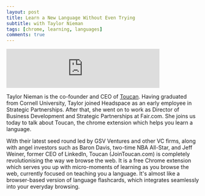 ```yaml
---
layout: post
title: Learn a New Language Without Even Trying
subtitle: with Taylor Nieman
tags: [chrome, learning, languages]
comments: true
---
```


<iframe src="https://anchor.fm/herethefuture/embed/episodes/007-Learn-a-New-Language-Without-Even-Trying---Taylor-Nieman-elvoe0" height="102px" width="400px" frameborder="0" scrolling="no"></iframe>

Taylor Nieman is the co-founder and CEO of [Toucan](https://jointoucan.com/). Having graduated from Cornell University, Taylor joined Headspace as an early employee in Strategic Partnerships. After that, she went on to work as Director of Business Development and Strategic Partnerships at Fair.com. She joins us today to talk about Toucan, the chrome extension which helps you learn a language. 

With their latest seed round led by GSV Ventures and other VC firms, along with angel investors such as Baron Davis, two-time NBA All-Star, and Jeff Weiner, former CEO of LinkedIn, Toucan (JoinToucan.com) is completely revolutionising the way we browse the web. It is a free Chrome extension which serves you up with micro-moments of learning as you browse the web, currently focused on teaching you a language. It's almost like a browser-based version of language flashcards, which integrates seamlessly into your everyday browsing. 